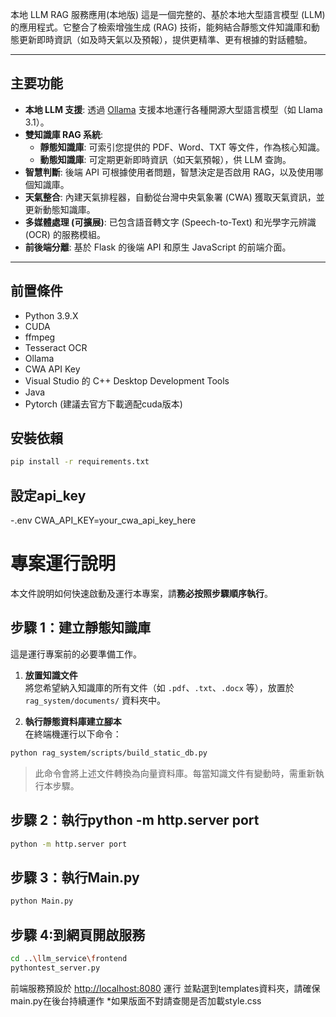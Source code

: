 本地 LLM RAG 服務應用(本地版)
這是一個完整的、基於本地大型語言模型 (LLM) 的應用程式。它整合了檢索增強生成 (RAG) 技術，能夠結合靜態文件知識庫和動態更新即時資訊（如及時天氣以及預報），提供更精準、更有根據的對話體驗。

---

##  主要功能

*   **本地 LLM 支援**: 透過 [Ollama](https://ollama.com/) 支援本地運行各種開源大型語言模型（如 Llama 3.1）。
*   **雙知識庫 RAG 系統**:
    *   **靜態知識庫**: 可索引您提供的 PDF、Word、TXT 等文件，作為核心知識。
    *   **動態知識庫**: 可定期更新即時資訊（如天氣預報），供 LLM 查詢。
*   **智慧判斷**: 後端 API 可根據使用者問題，智慧決定是否啟用 RAG，以及使用哪個知識庫。
*   **天氣整合**: 內建天氣排程器，自動從台灣中央氣象署 (CWA) 獲取天氣資訊，並更新動態知識庫。
*   **多媒體處理 (可擴展)**: 已包含語音轉文字 (Speech-to-Text) 和光學字元辨識 (OCR) 的服務模組。
*   **前後端分離**: 基於 Flask 的後端 API 和原生 JavaScript 的前端介面。

---

## 前置條件
- Python 3.9.X
- CUDA 
- ffmpeg
- Tesseract OCR
- Ollama 
- CWA API Key
- Visual Studio 的 C++ Desktop Development Tools
- Java
- Pytorch (建議去官方下載適配cuda版本)

## 安裝依賴

```bash
pip install -r requirements.txt
```

## 設定api_key
-.env
CWA_API_KEY=your_cwa_api_key_here

# 專案運行說明

本文件說明如何快速啟動及運行本專案，請**務必按照步驟順序執行**。

## 步驟 1：建立靜態知識庫

這是運行專案前的必要準備工作。

1. **放置知識文件**  
   將您希望納入知識庫的所有文件（如 `.pdf`、`.txt`、`.docx` 等），放置於 `rag_system/documents/` 資料夾中。

2. **執行靜態資料庫建立腳本**  
   在終端機運行以下命令：
```bash
python rag_system/scripts/build_static_db.py
```
> 此命令會將上述文件轉換為向量資料庫。每當知識文件有變動時，需重新執行本步驟。

## 步驟 2：執行python -m http.server port
 ```bash
python -m http.server port
```

## 步驟 3：執行Main.py
```bash
python Main.py
```
## 步驟 4:到網頁開啟服務
```bash
cd ..\llm_service\frontend
pythontest_server.py
```
   
   前端服務預設於 [http://localhost:8080](http://localhost:8080) 運行
  並點選到templates資料夾，請確保main.py在後台持續運作
   *如果版面不對請查閱是否加載style.css








